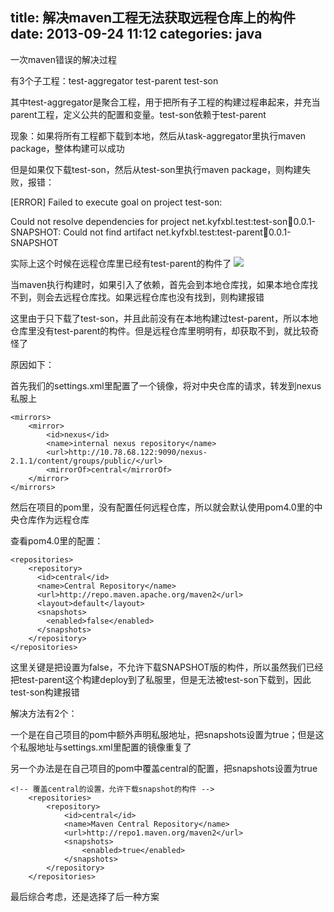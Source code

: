 title: 解决maven工程无法获取远程仓库上的构件
date: 2013-09-24 11:12
categories: java 
---
一次maven错误的解决过程
<!--more-->

有3个子工程：test-aggregator test-parent test-son 

其中test-aggregator是聚合工程，用于把所有子工程的构建过程串起来，并充当parent工程，定义公共的配置和变量。test-son依赖于test-parent 

现象：如果将所有工程都下载到本地，然后从task-aggregator里执行maven package，整体构建可以成功 

但是如果仅下载test-son，然后从test-son里执行maven package，则构建失败，报错：

[ERROR] Failed to execute goal on project test-son: 

Could not resolve dependencies for project net.kyfxbl.test:test-son:jar:0.0.1-SNAPSHOT: 
Could not find artifact net.kyfxbl.test:test-parent:jar:0.0.1-SNAPSHOT

实际上这个时候在远程仓库里已经有test-parent的构件了 
![](http://dl.iteye.com/upload/attachment/0074/3117/245b1020-5795-30c8-8fed-70b363e5fdc5.png)

当maven执行构建时，如果引入了依赖，首先会到本地仓库找，如果本地仓库找不到，则会去远程仓库找。如果远程仓库也没有找到，则构建报错 

这里由于只下载了test-son，并且此前没有在本地构建过test-parent，所以本地仓库里没有test-parent的构件。但是远程仓库里明明有，却获取不到，就比较奇怪了 

原因如下： 

首先我们的settings.xml里配置了一个镜像，将对中央仓库的请求，转发到nexus私服上
```
<mirrors>
  	<mirror>
  		<id>nexus</id>
  		<name>internal nexus repository</name>
  		<url>http://10.78.68.122:9090/nexus-2.1.1/content/groups/public/</url>
  		<mirrorOf>central</mirrorOf>
  	</mirror>
</mirrors>
```
然后在项目的pom里，没有配置任何远程仓库，所以就会默认使用pom4.0里的中央仓库作为远程仓库 

查看pom4.0里的配置：
```
<repositories>
    <repository>
      <id>central</id>
      <name>Central Repository</name>
      <url>http://repo.maven.apache.org/maven2</url>
      <layout>default</layout>
      <snapshots>
        <enabled>false</enabled>
      </snapshots>
    </repository>
</repositories>
```
这里关键是把<snapshots>设置为false，不允许下载SNAPSHOT版的构件，所以虽然我们已经把test-parent这个构建deploy到了私服里，但是无法被test-son下载到，因此test-son构建报错 

解决方法有2个： 

一个是在自己项目的pom中额外声明私服地址，把snapshots设置为true；但是这个私服地址与settings.xml里配置的镜像重复了 

另一个办法是在自己项目的pom中覆盖central的配置，把snapshots设置为true
```
<!-- 覆盖central的设置，允许下载snapshot的构件 -->
	<repositories>
		<repository>
			<id>central</id>
			<name>Maven Central Repository</name>
			<url>http://repo1.maven.org/maven2</url>
			<snapshots>
				<enabled>true</enabled>
			</snapshots>
		</repository>
	</repositories>
```
最后综合考虑，还是选择了后一种方案
